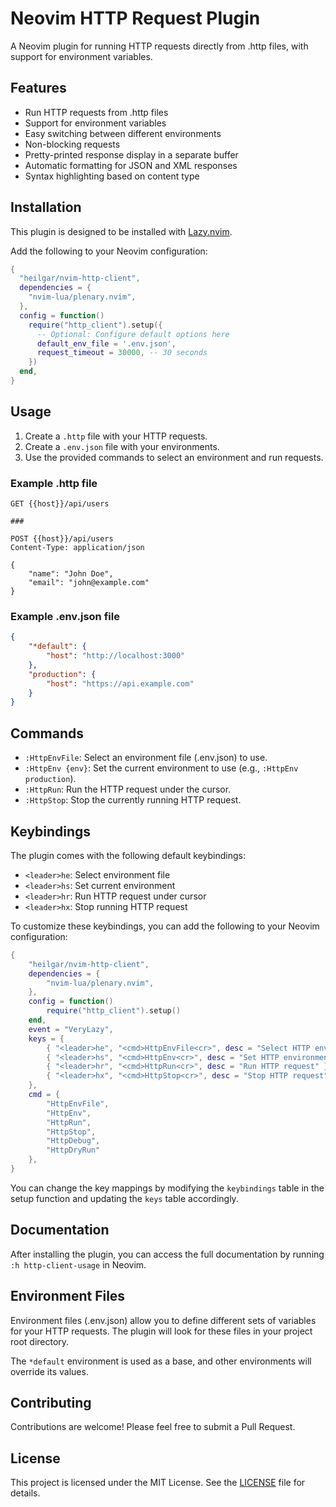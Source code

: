 # Neovim HTTP Request Plugin

A Neovim plugin for running HTTP requests directly from .http files, with support for environment variables.

## Features

- Run HTTP requests from .http files
- Support for environment variables
- Easy switching between different environments
- Non-blocking requests
- Pretty-printed response display in a separate buffer
- Automatic formatting for JSON and XML responses
- Syntax highlighting based on content type

## Installation

This plugin is designed to be installed with [Lazy.nvim](https://github.com/folke/lazy.nvim).

Add the following to your Neovim configuration:

```lua
{
  "heilgar/nvim-http-client",
  dependencies = {
    "nvim-lua/plenary.nvim",
  },
  config = function()
    require("http_client").setup({
      -- Optional: Configure default options here
      default_env_file = '.env.json',
      request_timeout = 30000, -- 30 seconds
    })
  end,
}
```

## Usage

1. Create a `.http` file with your HTTP requests.
2. Create a `.env.json` file with your environments.
3. Use the provided commands to select an environment and run requests.

### Example .http file

```
GET {{host}}/api/users

###

POST {{host}}/api/users
Content-Type: application/json

{
    "name": "John Doe",
    "email": "john@example.com"
}
```

### Example .env.json file

```json
{
    "*default": {
        "host": "http://localhost:3000"
    },
    "production": {
        "host": "https://api.example.com"
    }
}
```

## Commands

- `:HttpEnvFile`: Select an environment file (.env.json) to use.
- `:HttpEnv {env}`: Set the current environment to use (e.g., `:HttpEnv production`).
- `:HttpRun`: Run the HTTP request under the cursor.
- `:HttpStop`: Stop the currently running HTTP request.


## Keybindings

The plugin comes with the following default keybindings:

- `<leader>he`: Select environment file
- `<leader>hs`: Set current environment
- `<leader>hr`: Run HTTP request under cursor
- `<leader>hx`: Stop running HTTP request

To customize these keybindings, you can add the following to your Neovim configuration:

```lua
{
    "heilgar/nvim-http-client",
    dependencies = {
        "nvim-lua/plenary.nvim",
    },
    config = function()
        require("http_client").setup()
    end,
    event = "VeryLazy",
    keys = {
        { "<leader>he", "<cmd>HttpEnvFile<cr>", desc = "Select HTTP environment file" },
        { "<leader>hs", "<cmd>HttpEnv<cr>", desc = "Set HTTP environment" },
        { "<leader>hr", "<cmd>HttpRun<cr>", desc = "Run HTTP request" },
        { "<leader>hx", "<cmd>HttpStop<cr>", desc = "Stop HTTP request" },
    },
    cmd = {
        "HttpEnvFile",
        "HttpEnv",
        "HttpRun",
        "HttpStop",
        "HttpDebug",
        "HttpDryRun"
    },
}
```

You can change the key mappings by modifying the `keybindings` table in the setup function and updating the `keys` table accordingly.

## Documentation

After installing the plugin, you can access the full documentation by running `:h http-client-usage` in Neovim.

## Environment Files

Environment files (.env.json) allow you to define different sets of variables for your HTTP requests. The plugin will look for these files in your project root directory.

The `*default` environment is used as a base, and other environments will override its values.

## Contributing

Contributions are welcome! Please feel free to submit a Pull Request.

## License

This project is licensed under the MIT License. See the [LICENSE](LICENSE) file for details.

